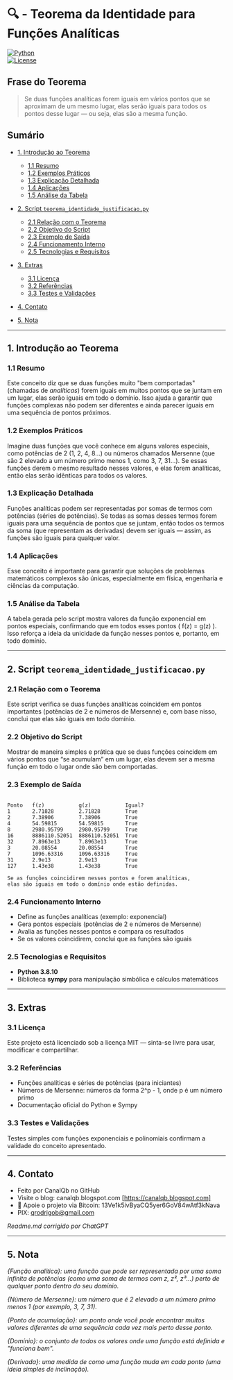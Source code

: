 # 🔍 - Teorema da Identidade para Funções Analíticas  
[![Python](https://img.shields.io/badge/Python-3.7%2B-blue.svg)](https://www.python.org/)  
[![License](https://img.shields.io/badge/license-MIT-green)](LICENSE)

## Frase do Teorema

> Se duas funções analíticas forem iguais em vários pontos que se aproximam de um mesmo lugar, elas serão iguais para todos os pontos desse lugar — ou seja, elas são a mesma função.

## Sumário

* [1. Introdução ao Teorema](#1-introdução-ao-teorema)

  * [1.1 Resumo](#11-resumo)  
  * [1.2 Exemplos Práticos](#12-exemplos-práticos)  
  * [1.3 Explicação Detalhada](#13-explicação-detalhada)  
  * [1.4 Aplicações](#14-aplicações)  
  * [1.5 Análise da Tabela](#15-análise-da-tabela)  
* [2. Script `teorema_identidade_justificacao.py`](#2-script-teorema_identidade_justificacaopy)

  * [2.1 Relação com o Teorema](#21-relação-com-o-teorema)  
  * [2.2 Objetivo do Script](#22-objetivo-do-script)  
  * [2.3 Exemplo de Saída](#23-exemplo-de-saída)  
  * [2.4 Funcionamento Interno](#24-funcionamento-interno)  
  * [2.5 Tecnologias e Requisitos](#25-tecnologias-e-requisitos)  
* [3. Extras](#3-extras)

  * [3.1 Licença](#31-licença)  
  * [3.2 Referências](#32-referencias)  
  * [3.3 Testes e Validações](#33-testes-e-validações)  
* [4. Contato](#4-contato)  
* [5. Nota](#5-nota)  

---

## 1. Introdução ao Teorema

### 1.1 Resumo

Este conceito diz que se duas funções muito "bem comportadas" (chamadas de *analíticas*) forem iguais em muitos pontos que se juntam em um lugar, elas serão iguais em todo o domínio. Isso ajuda a garantir que funções complexas não podem ser diferentes e ainda parecer iguais em uma sequência de pontos próximos.

### 1.2 Exemplos Práticos

Imagine duas funções que você conhece em alguns valores especiais, como potências de 2 (1, 2, 4, 8...) ou números chamados Mersenne (que são 2 elevado a um número primo menos 1, como 3, 7, 31...). Se essas funções derem o mesmo resultado nesses valores, e elas forem analíticas, então elas serão idênticas para todos os valores.

### 1.3 Explicação Detalhada

Funções analíticas podem ser representadas por somas de termos com potências (séries de potências). Se todas as somas desses termos forem iguais para uma sequência de pontos que se juntam, então todos os termos da soma (que representam as derivadas) devem ser iguais — assim, as funções são iguais para qualquer valor.

### 1.4 Aplicações

Esse conceito é importante para garantir que soluções de problemas matemáticos complexos são únicas, especialmente em física, engenharia e ciências da computação.

### 1.5 Análise da Tabela

A tabela gerada pelo script mostra valores da função exponencial em pontos especiais, confirmando que em todos esses pontos \( f(z) = g(z) \). Isso reforça a ideia da unicidade da função nesses pontos e, portanto, em todo domínio.

---

## 2. Script `teorema_identidade_justificacao.py`

### 2.1 Relação com o Teorema

Este script verifica se duas funções analíticas coincidem em pontos importantes (potências de 2 e números de Mersenne) e, com base nisso, conclui que elas são iguais em todo domínio.

### 2.2 Objetivo do Script

Mostrar de maneira simples e prática que se duas funções coincidem em vários pontos que “se acumulam” em um lugar, elas devem ser a mesma função em todo o lugar onde são bem comportadas.

### 2.3 Exemplo de Saída

```

Ponto   f(z)           g(z)           Igual?
1       2.71828        2.71828        True
2       7.38906        7.38906        True
4       54.59815       54.59815       True
8       2980.95799     2980.95799     True
16      8886110.52051  8886110.52051  True
32      7.8963e13      7.8963e13      True
3       20.08554       20.08554       True
7       1096.63316     1096.63316     True
31      2.9e13         2.9e13         True
127     1.43e38        1.43e38        True

Se as funções coincidirem nesses pontos e forem analíticas,
elas são iguais em todo o domínio onde estão definidas.

```

### 2.4 Funcionamento Interno

- Define as funções analíticas (exemplo: exponencial)
- Gera pontos especiais (potências de 2 e números de Mersenne)
- Avalia as funções nesses pontos e compara os resultados
- Se os valores coincidirem, conclui que as funções são iguais

### 2.5 Tecnologias e Requisitos

- **Python 3.8.10**  
- Biblioteca **sympy** para manipulação simbólica e cálculos matemáticos

---

## 3. Extras

### 3.1 Licença

Este projeto está licenciado sob a licença MIT — sinta-se livre para usar, modificar e compartilhar.

### 3.2 Referências

- Funções analíticas e séries de potências (para iniciantes)
- Números de Mersenne: números da forma 2^p - 1, onde p é um número primo  
- Documentação oficial do Python e Sympy

### 3.3 Testes e Validações

Testes simples com funções exponenciais e polinomiais confirmam a validade do conceito apresentado.

---

## 4. Contato

* Feito por CanalQb no GitHub  
* Visite o blog: canalqb.blogspot.com [https://canalqb.blogspot.com]  
* 💸 Apoie o projeto via Bitcoin: 13Ve1k5ivByaCQ5yer6GoV84wAtf3kNava  
* PIX: [qrodrigob@gmail.com](mailto:qrodrigob@gmail.com)  

*Readme.md corrigido por ChatGPT*

---

## 5. Nota

*{Função analítica}: uma função que pode ser representada por uma soma infinita de potências (como uma soma de termos com z, z², z³...) perto de qualquer ponto dentro do seu domínio.*  

*{Número de Mersenne}: um número que é 2 elevado a um número primo menos 1 (por exemplo, 3, 7, 31).*  

*{Ponto de acumulação}: um ponto onde você pode encontrar muitos valores diferentes de uma sequência cada vez mais perto desse ponto.*  

*{Domínio}: o conjunto de todos os valores onde uma função está definida e "funciona bem".*  

*{Derivada}: uma medida de como uma função muda em cada ponto (uma ideia simples de inclinação).*  
